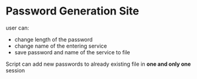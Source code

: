 ﻿# Password Generation Site

user can:
  * change length of the password
  * change name of the entering service
  * save password and name of the service to file

Script can add new passwords to already existing file in **one and only one** session
